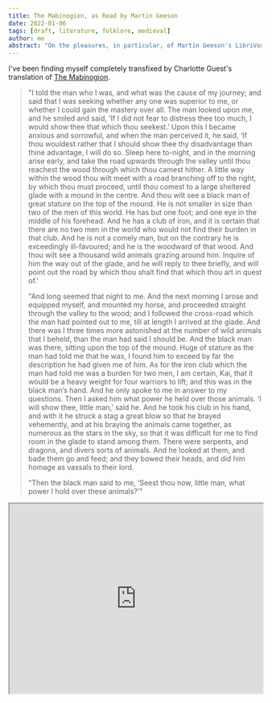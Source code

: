 ```yaml
---
title: The Mabinogion, as Read by Martin Geeson
date: 2022-01-06
tags: [draft, literature, folklore, medieval]
author: me
abstract: "On the pleasures, in particular, of Martin Geeson's LibriVox recording of Charlotte Guest's translation of these medieval Welsh tales."
---
```


I've been finding myself completely transfixed by Charlotte Guest's translation of [The Mabinogion](https://www.gutenberg.org/ebooks/5160). 

> "I told the man who I was, and what was the cause of my journey; and said that I was seeking whether any one was superior to me, or whether I could gain the mastery over all. The man looked upon me, and he smiled and said, ‘If I did not fear to distress thee too much, I would show thee that which thou seekest.’ Upon this I became anxious and sorrowful, and when the man perceived it, he said, ‘If thou wouldest rather that I should show thee thy disadvantage than thine advantage, I will do so. Sleep here to-night, and in the morning arise early, and take the road upwards through the valley until thou reachest the wood through which thou camest hither. A little way within the wood thou wilt meet with a road branching off to the right, by which thou must proceed, until thou comest to a large sheltered glade with a mound in the centre. And thou wilt see a black man of great stature on the top of the mound. He is not smaller in size than two of the men of this world. He has but one foot; and one eye in the middle of his forehead. And he has a club of iron, and it is certain that there are no two men in the world who would not find their burden in that club. And he is not a comely man, but on the contrary he is exceedingly ill-favoured; and he is the woodward of that wood. And thou wilt see a thousand wild animals grazing around him. Inquire of him the way out of the glade, and he will reply to thee briefly, and will point out the road by which thou shalt find that which thou art in quest of.’
> 
> "And long seemed that night to me. And the next morning I arose and equipped myself, and mounted my horse, and proceeded straight through the valley to the wood; and I followed the cross-road which the man had pointed out to me, till at length I arrived at the glade. And there was I three times more astonished at the number of wild animals that I beheld, than the man had said I should be. And the black man was there, sitting upon the top of the mound. Huge of stature as the man had told me that he was, I found him to exceed by far the description he had given me of him. As for the iron club which the man had told me was a burden for two men, I am certain, Kai, that it would be a heavy weight for four warriors to lift; and this was in the black man’s hand. And he only spoke to me in answer to my questions. Then I asked him what power he held over those animals. ‘I will show thee, little man,’ said he. And he took his club in his hand, and with it he struck a stag a great blow so that he brayed vehemently, and at his braying the animals came together, as numerous as the stars in the sky, so that it was difficult for me to find room in the glade to stand among them. There were serpents, and dragons, and divers sorts of animals. And he looked at them, and bade them go and feed; and they bowed their heads, and did him homage as vassals to their lord.
> 
> "Then the black man said to me, ‘Seest thou now, little man, what power I hold over these animals?’"


<div style="display: block; position: relative; width: 100%; height: 0px; --aspect-ratio:3/4; padding-bottom: calc(var(--aspect-ratio) * 100%);"><iframe src="https://www.youtube.com/embed/cbEhGP8bcpg" allow="fullscreen" style="position: absolute; top: 0px; left: 0px; height: 100%; width: 100%;"></iframe></div>


